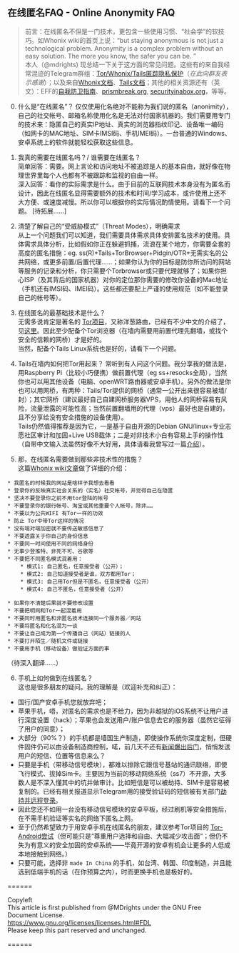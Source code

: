 ## 在线匿名FAQ - Online Anonymity FAQ

> 前言：在线匿名不但是一门技术，更包含一些使用习惯、“社会学”的软技巧。如Whonix wiki的首页上说：“but staying anonymous is not just a technological problem. Anonymity is a complex problem without an easy solution. The more you know, the safer you can be. ”  
本人（@mdrights) 现总结一下关于这方面的常见问题。这些有的来自我经常混迹的Telegram群组：[Tor/Whonix/Tails匿踪隐私保护](https://telegram.me/joinchat/Cg4fLT2ZrhHeiRyj5N55cQ)（*在此向群友表示感谢*）；以及来自[Whonix文档](https://www.whonix.org/wiki/Documentation)、[Tails文档](https://tails.boum.org/)；其他的相关资源还有（英文）：EFF的[自我防卫指南](https://ssd.eff.org)、[prismbreak.org](https://prism-break.org/en/), [securityinabox.org](https://securityinabox.org/)，等等。  

0. 什么是“在线匿名”？
仅仅使用化名绝对不能称为我们说的匿名（anonimity），自己的社交帐号、邮箱名称使用化名是无法对付国家机器的。我们需要用专门的技术来：隐匿自己的真实IP地址、真实的浏览器指纹印记、设备唯一编码（如网卡的MAC地址、SIM卡IMSI码、手机IMEI码）。一台普通的Windows、安卓系统上的软件就能轻松获取这些信息。

1. 我真的需要在线匿名吗？/ 谁需要在线匿名？  
简单回答：需要。网上言论和访问地址不被追踪是人的基本自由，就好像在物理世界里每个人也都有不被跟踪和监视的自由一样。  
深入回答：看你的实际需求是什么。由于目前的互联网技术本身没有为匿名而设计，因此在线匿名显得需要额外的技术和时间/学习成本，或许使用上还不大方便、或速度减慢。所以你可以根据你的实际情况酌情使用。请看下一个问题。
[待拓展……]

2. 清楚了解自己的“受威胁模式”（Threat Modes），明确需求  
从上一个问题我们可以知道，我们需要具体需求具体安排匿名技术的使用。具体需求具体分析，比如假如你正在躲避抓捕，流浪在某个地方，你需要全套的高度的匿名措施：eg. ss(R)+Tails+TorBrowser+Pidgin/OTR+无需实名的公共网络，或更多前置/后置代理……；如果你认为你的目标是防你所访问的网站等服务的记录和分析，你只需要个Torbrowser或只要代理就够了；如果你担心ISP（及其背后的国家机器）对你的定位那你需要的修改你设备的Mac地址（手机还有IMSI码、IMEI码）。这些都还要配上严谨的使用规范（如不能登录自己的帐号等）。  

3. 在线匿名的最基础技术是什么？  
无需多说肯定是著名的 [Tor项目](https://torproject.org)，又称洋葱路由，已经有不少中文的介绍了，见[这里](http://chinadigitaltimes.net/chinese/2016/01/tor-5-0-7-%E4%B8%AD%E6%96%87%E7%89%88%E4%BD%BF%E7%94%A8%E6%95%99%E7%A8%8B/)。因此至少配备个Tor浏览器（在墙内需要用前置代理先翻墙，或找个安全的信赖的网桥）才是好的。  
当然，配备个Tails Linux系统也是好的，请看下一个问题。

4. Tails在墙内如何把Tor用起来？
常听到有人问这个问题。我分享我的做法是，用Raspberry Pi（比较小巧便携）做前置代理（eg ss+resocks全局），当然你也可以用其他设备（电脑、openWRT路由器或安卓手机）。另外的做法是你也可以用网桥，有两种：Tails/Tor提供的网桥（通常一公开出来很容易被墙/封）；其它网桥（建议最好自己自建网桥服务器VPS，用他人的网桥容易有风险，流量泄露的可能性高；当然前置翻墙用的代理（vps）最好也是自建的，且不分享给没有安全措施的设备使用）。  
Tails仍然值得推荐是因为它，一是基于自由开源的Debian GNU/linux+专业志愿社区审计和加固+Live USB载体；二是对非技术小白有容易上手的操作性（自带中文输入法虽然好像不大好用，具体请看我曾写过一篇[介绍](https://mdrights.github.io/os-observe/)）。

5. 那，在线匿名需要做到那些非技术性的措施？  
这篇[Whonix wiki文章](https://www.whonix.org/wiki/DoNot)做了详细的介绍：

```
* 我匿名的时候我的网站是啥样子我想去看看
* 登录你的反映真实社会关系的（实名）社交帐号，并觉得自己在隐匿
* 坚决不要登录你之前不用tor登陆的帐号
* 不要登录你的银行帐号、淘宝或其他重要个人帐号，除非……
* 不要以为公共WIFI 有Tor一样的功效
* 防止 Tor中带Tor这样的情况
* 没有端对端加密就不要传送敏感信息了
* 不要透露关于你自己的身份信息
* 不要同一时间使用不同的网络身份
* 无事少登推特、非死不可、谷歌等
* 不要把不同匿名模式混着用：
    * 模式1: 自己匿名，任意接受者（公开）；
    * 模式2: 自己知道接受者是谁，双方都用Tor；
    * 模式3: 自己用Tor但是不匿名，任意接受者（公开）
    * 模式4: 自己不匿名，任意接受者（公开）
    
* 如果你不清楚后果就不要修改设置
* 不要把明网和Tor一起混着用
* 不要同时用匿名和非匿名技术连接同一个服务器／网站
* 不要将匿名和化名混为一谈
* 不要让自己成为第一个传播自己（网站）链接的人
* 不要打开陌生／随机文件或链接
* 不要用手机（移动设备）做验证方面的事  
```
（待深入翻译……）  

6. 手机上如何做到在线匿名？  
这也是很多朋友的疑问。我的理解是（欢迎补充和纠正）：
  - 国行/国产安卓手机您就放弃吧；
  - 苹果手机，唔，对匿名的需求也是不给力，因为非越狱的iOS系统不让用户进行深度设置（hack）；苹果也会发送用户/账户信息去它的服务器（虽然它征得了用户的同意）；
  - 大部分（90%？）的手机都是墙国生产制造，即使操作系统你深度定制，但硬件固件仍可以由设备制造商控制，喏，前几天不还有[新闻爆出后门](http://www.solidot.org/story?sid=50401)，悄悄发送用户的短信、位置等信息来么？
  - 只要是手机（带移动信号模块），都难以排除它跟信号基站的通讯联络，即使飞行模式、拔掉Sim卡。主要因为当前的移动网络系统（ss7）不开源，大多数人是不深入懂其中的坑并做审计。比如短信是可以被劫持、SIM卡是容易被复制的。已经有相关报道显示Telegram用的接受验证码的短信被有关部门[劫持并远程登录](http://www.solidot.org/story?sid=48167)。
  - 因此您还不如用一台没有移动信号模块的安卓平板，经过刷机等安全措施后，在不需手机验证等实名的网络下匿名上网。
  - 至于仍然希望致力于用安卓手机在线匿名的朋友，建议参考Tor项目的 [Tor-Android尝试](https://blog.torproject.org/blog/mission-improbable-hardening-android-security-and-privacy)（但可能只是“尊重用户选择和自由、大幅减少攻击面”；但仍不失为有意义的安全加固的安卓系统——毕竟开源的安卓有机会让更多的人低成本地接触到网络。）
  - 只要可能，选择非 `made In China` 的手机，如台湾、韩国、印度制造，并且能选到低端手机的话（在你预算之内），时而更换手机也是极好的。
  
 
======

Copyleft  
This article is first published from @MDrights under the GNU Free Document License.  
https://www.gnu.org/licenses/licenses.html#FDL  
Please keep this part reserved and unchanged.  

======
